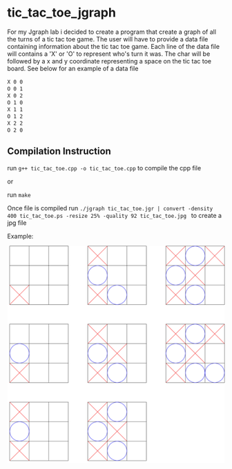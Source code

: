 # tic_tac_toe_jgraph

For my Jgraph lab i decided to create a program that create a graph of all the turns of a tic tac toe game. The user will have to provide a data file containing information about the tic tac toe game. Each line of the data file will contains a 'X' or 'O' to represent who's turn it was. The char will be followed by a x and y coordinate representing a space on the tic tac toe board. See below for an example of a data file

```Example:
X 0 0
O 0 1
X 0 2
O 1 0
X 1 1
O 1 2
X 2 2
O 2 0
```

## Compilation Instruction

run `g++ tic_tac_toe.cpp -o tic_tac_toe.cpp` to compile the cpp file

or

run `make`

Once file is compiled run `./jgraph tic_tac_toe.jgr | convert -density 400 tic_tac_toe.ps -resize 25% -quality 92 tic_tac_toe.jpg ` to create a jpg file

Example:

![](./tic_tac_toe.jpg)
